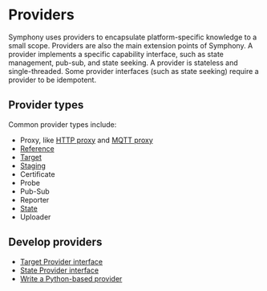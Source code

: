 # Providers

Symphony uses providers to encapsulate platform-specific knowledge to a small scope. Providers are also the main extension points of Symphony. A provider implements a specific capability interface, such as state management, pub-sub, and state seeking. A provider is stateless and single-threaded. Some provider interfaces (such as state seeking) require a provider to be idempotent.

## Provider types

Common provider types include:

* Proxy, like [HTTP proxy](./http_proxy_provider.md) and [MQTT proxy](./mqtt_proxy_provider.md)
* [Reference](./reference_provider.md)
* [Target](./target_provider.md)
* [Staging](./staging_provider.md)
* Certificate
* Probe
* Pub-Sub
* Reporter
* [State](./state-providers/_overview.md)  
* Uploader
  
## Develop providers

* [Target Provider interface](./target-providers/provider_interface.md)
* [State Provider interface](./state-providers/_overview.md)
* [Write a Python-based provider](./python_provider.md)